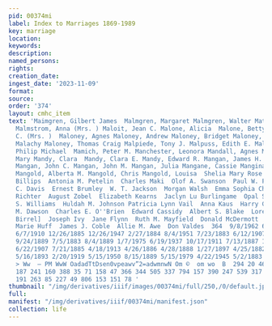 ```yaml
---
pid: 00374mi
label: Index to Marriages 1869-1989
key: marriage
location: 
keywords: 
description: 
named_persons: 
rights: 
creation_date: 
ingest_date: '2023-11-09'
format: 
source: 
order: '374'
layout: cmhc_item
text: 'Maimgren, Gilbert James  Malmgren, Margaret Malmgren, Walter Matmi, Josephine
  Malmstrom, Anna (Mrs. ) Maloit, Jean C. Malone, Alicia  Malone, Betty  Malone, Sarah
  C. (Mrs. )  Maloney, Agnes Maloney, Andrew Maloney, Bridget Maloney, Hannah Maloney,
  Malachy Maloney, Thomas Craig Malpiede, Tony J. Malpuss, Edith E. Malsor, John E.  Maltsberger,
  Philip Michael  Mamich, Peter M. Manchester, Leonora Mandall, Agnes Mand!, Theresa
  Mary Mandy, Clara  Mandy, Clara E. Mandy, Edward R. Mangan, James H. Mangan, Johanna
  Mangan, John C. Mangan, John M. Mangan, Julia Mangane, Cassie Mangina, Timothy Paul
  Mangold, Alberta M. Mangold, Chris Mangold, Louisa  Shelia Mary Rose  Kenneth C.
  Billips  Antonia M. Petelin  Charles Maki  Olof A. Swanson  Paul W. F. Bisschoff  Warren
  C. Davis  Ernest Brumley  W. T. Jackson  Morgan Walsh  Emma Sophia Chatfield  George
  Richter  August Zobel  Elizabeth Kearns  Jaclyn Lu Burlingame  Opal Strankman.  Charles
  S. Williams  Huldah M. Johnson Patricia Lynn Vail  Anna Kaus  Harry C. McCord  Edward
  M. Dawson  Charles E. O''Brien  Edward Cassidy  Albert S. Blake  Loretta Quinn  Anna
  Birrel]  Joseph Ivy  Jane Flynn  Ruth M. Mayfield  Donald McDermott  Patrick Doyle  Janis
  Marie Huff  James J. Coble  Allie M. Awe  Don Valdes  364  9/8/1962 6/6/1955 9/17/1938
  6/7/1910 12/26/1885 12/26/1947 2/27/1884 8/4/1951 7/23/1883 6/12/1907 12/4/1898
  9/24/1889 7/5/1883 8/4/1889 1/7/1975 6/19/1937 10/17/1911 7/13/1887 1/29/1979 2/17/1925
  6/22/1907 7/21/1885 4/18/1913 4/26/1886 4/28/1888 1/27/1897 4/25/1882 4/17/1884
  5/16/1893 2/20/1919 5/15/1950 8/15/1889 5/15/1979 4/22/1945 5/2/1883 11/7/1881  1  —
  > Ww  — PM WwW OadadTtDsen0vpeawv”2=adwmnwN Om ©  om wo  B  294 20 468 264 | 196
  187 241 160 388 35 71 158 47 366 344 505 337 794 157 390 247 539 317 377 358 104
  191 263 85 227 49 806 153 151 78 '
thumbnail: "/img/derivatives/iiif/images/00374mi/full/250,/0/default.jpg"
full: 
manifest: "/img/derivatives/iiif/00374mi/manifest.json"
collection: life
---
```

